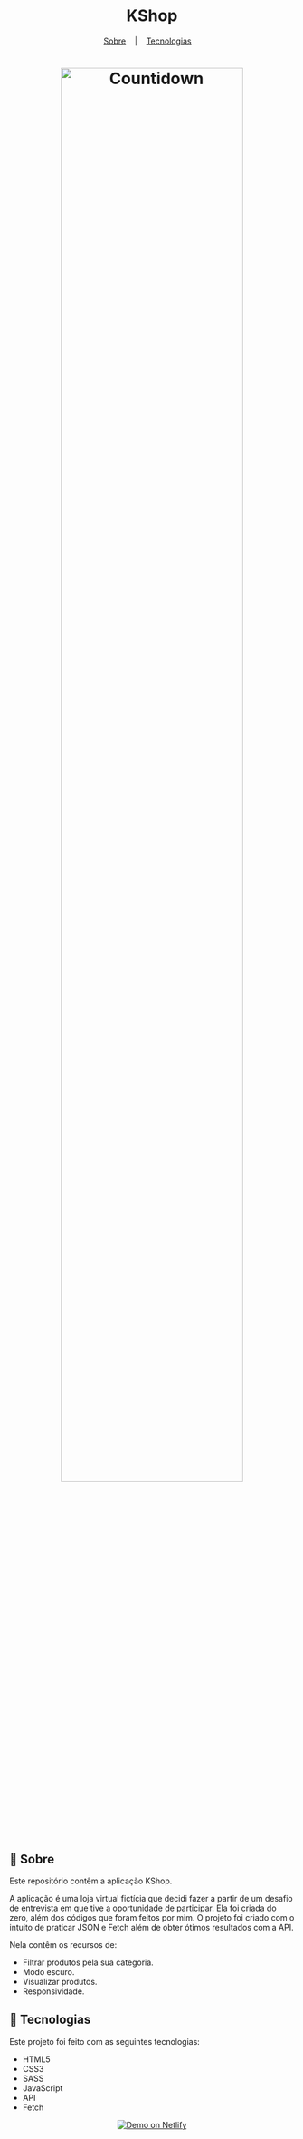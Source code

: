 <h1 align="center">KShop</h1>

<p align="center">
  <a href="#book-sobre">Sobre</a>
  &nbsp;&nbsp;&nbsp;|&nbsp;&nbsp;&nbsp;
  <a href="#hammer-tecnologias">Tecnologias</a>
  &nbsp;&nbsp;&nbsp;
<p>

<h1 align="center" display="flex">
  <img src="https://user-images.githubusercontent.com/80855598/149640641-3e5e62dc-551e-4f46-8de9-1c01a8f4baff.png" width="80%" alt="Countidown" title="Countidown">
</h1>

## :book: Sobre
Este repositório contêm a aplicação KShop.

A aplicação é uma loja virtual fictícia que decidi fazer a partir de um desafio de entrevista em que tive a oportunidade de participar.
Ela foi criada do zero, além dos códigos que foram feitos por mim.
O projeto foi criado com o intuito de praticar JSON e Fetch além de obter ótimos resultados com a API.

Nela contêm os recursos de: 
- Filtrar produtos pela sua categoria.
- Modo escuro.
- Visualizar produtos. 
- Responsividade.

## :hammer: Tecnologias
Este projeto foi feito com as seguintes tecnologias:
- HTML5
- CSS3
- SASS
- JavaScript 
- API
- Fetch

<p align="center">
  <a href="https://jhonlsn-kshop.netlify.app/" target="_blank">
    <img src="https://res.cloudinary.com/lukemorales/image/upload/v1599785319/readme_logos/demo_on_netlify_umjmch.png" alt="Demo on Netlify" title="Demo on Netlify">
  </a>
<p/>